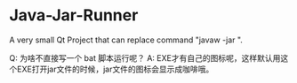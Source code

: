 # Java-Jar-Runner
A very small Qt Project that can replace command "javaw -jar ".

Q: 为啥不直接写一个 bat 脚本运行呢？
A: EXE才有自己的图标呢，这样默认用这个EXE打开jar文件的时候，jar文件的图标会显示成咖啡哦。
